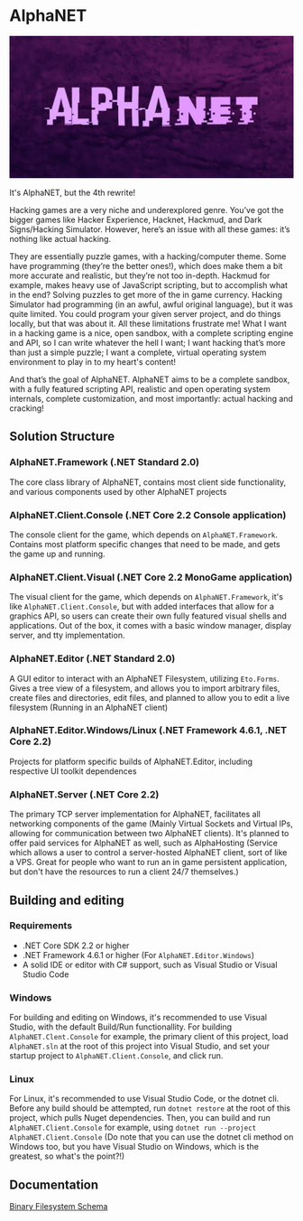 # AlphaNET

![AlphaNET Banner](https://github.com/Trigex/AlphaNET/blob/master/Assets/alphanet_banner.png)

It's AlphaNET, but the 4th rewrite!

Hacking games are a very niche and underexplored genre. You’ve got the bigger games like Hacker Experience, Hacknet, Hackmud, and Dark Signs/Hacking Simulator. However, here’s an issue with all these games: it’s nothing like actual hacking.

They are essentially puzzle games, with a hacking/computer theme. Some have programming (they’re the better ones!), which does make them a bit more accurate and realistic, but they’re not too in-depth. Hackmud for example, makes heavy use of JavaScript scripting, but to accomplish what in the end? Solving puzzles to get more of the in game currency. Hacking Simulator had programming (in an awful, awful original language), but it was quite limited. You could program your given server project, and do things locally, but that was about it. All these limitations frustrate me! What I want in a hacking game is a nice, open sandbox, with a complete scripting engine and API, so I can write whatever the hell I want; I want hacking that’s more than just a simple puzzle; I want a complete, virtual operating system environment to play in to my heart's content!

And that’s the goal of AlphaNET. AlphaNET aims to be a complete sandbox, with a fully featured scripting API, realistic and open operating system internals, complete customization, and most importantly: actual hacking and cracking!

## Solution Structure

### AlphaNET.Framework (.NET Standard 2.0)

The core class library of AlphaNET, contains most client side functionality, and various components used by other AlphaNET projects

### AlphaNET.Client.Console (.NET Core 2.2 Console application)

The console client for the game, which depends on `AlphaNET.Framework`. Contains most platform specific changes that need to be made, and gets the game up and running.

### AlphaNET.Client.Visual (.NET Core 2.2 MonoGame application)

The visual client for the game, which depends on `AlphaNET.Framework`, it's like `AlphaNET.Client.Console`, but with added interfaces that allow for a graphics API, so users can create their own fully featured visual shells and applications. Out of the box, it comes with a basic window manager, display server, and tty implementation.

### AlphaNET.Editor (.NET Standard 2.0)

A GUI editor to interact with an AlphaNET Filesystem, utilizing `Eto.Forms`. Gives a tree view of a filesystem, and allows you to import arbitrary files, create files and directories, edit files, and planned to allow you to edit a live filesystem (Running in an AlphaNET client)

### AlphaNET.Editor.Windows/Linux (.NET Framework 4.6.1, .NET Core 2.2)

Projects for platform specific builds of AlphaNET.Editor, including respective UI toolkit dependences

### AlphaNET.Server (.NET Core 2.2)

The primary TCP server implementation for AlphaNET, facilitates all networking components of the game (Mainly Virtual Sockets and Virtual IPs, allowing for communication between two AlphaNET clients). It's planned to offer paid services for AlphaNET as well, such as AlphaHosting (Service which allows a user to control a server-hosted AlphaNET client, sort of like a VPS. Great for people who want to run an in game persistent application, but don't have the resources to run a client 24/7 themselves.)

## Building and editing

### Requirements
* .NET Core SDK 2.2 or higher
* .NET Framework 4.6.1 or higher (For `AlphaNET.Editor.Windows`)
* A solid IDE or editor with C# support, such as Visual Studio or Visual Studio Code

### Windows

For building and editing on Windows, it's recommended to use Visual Studio, with the default Build/Run functionallity. For building `AlphaNET.Clent.Console` for example, the primary client of this project, load `AlphaNET.sln` at the root of this project into Visual Studio, and set your startup project to `AlphaNET.Client.Console`, and click run.

### Linux

For Linux, it's recommended to use Visual Studio Code, or the dotnet cli. Before any build should be attempted, run `dotnet restore` at the root of this project, which pulls Nuget dependencies. Then, you can build and run `AlphaNET.Client.Console` for example, using `dotnet run --project AlphaNET.Client.Console` (Do note that you can use the dotnet cli method on Windows too, but you have Visual Studio on Windows, which is the greatest, so what's the point?!)

## Documentation

[Binary Filesystem Schema](Docs/FS_SCHEMA.md)